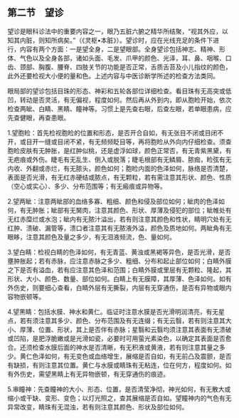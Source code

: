 ## 第二节　望诊

望诊是眼科诊法中的重要内容之一，眼乃五脏六腑之精华所结聚，“视其外应，以知其内脏，则知所病矣。”（《灵枢•本脏》）。望诊时，应在光线充足的条件下进行，内容有两个方面：一是望全身，二是望眼部。全身望诊包括神志、精神、形体、气色以及全身各部，诸如头面、毛发、爪甲的颜色、光泽，耳、鼻、咽喉、口齿、颈部、胸腹、腰脊、四肢关节的功能是否正常，舌质舌苔及小儿指纹的颜色，此外还要检视大小便的量和色。上述内容与中医诊断学所述的检查方法类同。

眼局部的望诊包括目珠的形态、神彩和五轮各部位详细检查。看目珠有无高突或低凹，转动是否灵活，有无偏视，程度如何。然后再从外到内，即从胞睑开始，依次检查两眦、白睛、黑睛、瞳神等。习惯上是先查右眼，后查左眼，若单眼患病，应先查健眼，再查患眼。

1.望胞睑：首先检视胞睑的位置和形态，是否开合自如，有无张目不闭或目闭不开，或目开一缝或目闭不紧，有无频频眨目等，再将胞睑从外向内仔细检查。须查胞睑皮肤有无肿胀，是红肿似桃，还是虚浮如球，颜色正常否，有无青紫黑黛，有无疤痕或外伤。睫毛有无乱生、倒入或脱落；睫毛根部有无鳞屑、脓痂，睑弦有无内收、外翻或赤烂，有无脓头，颜色如何；胞睑内面的色泽如何，脉络是否清楚，表面是否光滑，有无红赤硬结或脓点，有无颗粒，若有需注意其形状、颜色、性质（空心或实心）、多少、分布范围等；有无瘢痕或异物等。

2.望两眦：注意两眦部的血络多寡、粗细、颜色和侵及部位如何；眦肉的色泽如何，有无肿胀；眦部有无胬肉，注意其颜色、形状、厚薄及侵犯的部位；眦帷处有无红赤糜烂或水泡；眦内有无脓汁溢出，若有则注意其颜色和性状，睛明穴处有无红肿、溃破、漏管等，溃口者注意其有无脓液外溢，颜色及质地如何。两眦角有无眼眵，注意其颜色及量之多少，有无泪液频流，色、量如何。

3.望白睛：检视白睛的色泽如何，有无青蓝、黄浊或黑褐等异色，是否光滑，是否壅肿胀起；若有赤脉，应注意赤脉之多少、粗细、分布和起止部位如何；白睛外膜之下是否有溢血，若有应注意其色泽和范围；白睛外膜或里层有无颗粒、隆起，其形状、大小、颜色、数量、部位如何。白睛上有无膜障，其厚薄、色泽如何。如有外伤史，则要细心查看，白睛外层有无撕裂，内层有无穿通伤，是否有异物或眼内容物嵌顿等。

4.望黑睛：包括水膜、神水和黄仁。临证时注意水膜是否光滑明润清亮，有无星点，若有须注意其多少、颜色、分布范围及有无连缀；有无云翳，若有则注意其大小、厚薄、位置、形状，其上是否伴有赤脉；星翳和云翳均须注意其表面有无溃破或凹陷，是肥浮脆嫩或是光滑如瓷，必要时可用萤光素染色，以确定其表面是否愈合。还须检查水膜后面的神水是否清晰，有无积液或黄液，若有则注意其量之多少。黄仁色泽如何，有无变色或血络增生，展缩是否自如，有无前凸及震颤，是否有缺损，有则注意其位置。黄仁与水膜或睛珠有无粘连，位在何方，程度如何。如有外伤史，需望黑睛上有无异物嵌顿，有无穿通伤的痕迹。

5.审瞳神：先查瞳神的大小、形态、位置，是否清莹净彻，神光如何，有无散大或缩小或干缺、变形、变色；以灯光照之，查其展缩是否自如。望瞳神内的气色有无异常改变，睛珠有无混浊，若有则注意其颜色、形状及部位如何。
